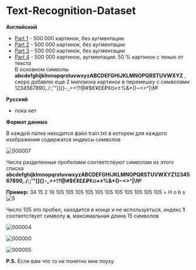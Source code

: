 # Text-Recognition-Dataset

<b>Английский</b>


<ul>
  <li><a href="https://drive.google.com/file/d/1o2dk_HZgcF1ecdb4X8lux-4W8i7lh_ao/view?usp=sharing">Part 1</a> - 500 000 картинок, без аугментации</li>
  <li><a href="https://drive.google.com/file/d/1pMYW1gfBCmmFRQSsNTDn-zPWsGssSxyW/view?usp=sharing">Part 2</a> - 500 000 картинок, без аугментации</li>
  <li><a href="https://drive.google.com/file/d/1F2KgadB55IrdxoK5e9e06Z9TreNCsvne/view?usp=sharing">Part 3</a> - 500 000 картинок, без аугментации</li> 
  <li><a href="https://drive.google.com/file/d/1A4onJ_7d6zm8YX4FhAR03ookyLkgY_Pt/view?usp=sharing">Part 4</a> - 500 000 картинок, аугментация: 50 % картинок с тенью от текста </li>  
  В основном символы <b>abcdefghijklmnopqrstuvwxyzABCDEFGHIJKLMNOPQRSTUVWXYZ</b>
  , скоро добавлю еще 2 миллиона картинок в перемешку с символами 1234567890,./:;'"[]{}-_=+!?@#$€¥£₤₽¢¤«±%&*()~<>^|\№
</ul>

<b>Русский</b>
<ul>
  <li>пока нет</li>
</ul>

<b>Формат данных</b>

В каждой папке находится файл train.txt в котором для каждого изображения содержатся индексы символов

![000007](https://github.com/DonkeySmall/Text-Recognition-Dataset/assets/66531939/d9b6b0fa-f719-4668-820d-73f90bb10c4c)

Числа разделенные пробелами соответствуют символам из этого списка 
<b>abcdefghijklmnopqrstuvwxyzABCDEFGHIJKLMNOPQRSTUVWXYZ1234567890,./:;'"[]{}-_=+!?@#$€¥£₤₽¢¤«±%&*()~<>^|\№</b>

<b>Пример:</b> 34 15 2 19 105 105 105 105 105 105 105 105 105 105 105 = H o b s ![5](https://github.com/DonkeySmall/Text-Recognition-Dataset/assets/66531939/ffc7756d-24b8-42ac-90af-8c713e44c4f7)

Число 105 это пробел, находится в конце и не используеться, индекс <b>1</b> соответствует символу <b>a</b>, максимальная длина 15 символов

![000004](https://github.com/DonkeySmall/Text-Recognition-Dataset/assets/66531939/7e12f082-e577-4673-88ea-6fd81282dc7b)

![000000](https://github.com/DonkeySmall/Text-Recognition-Dataset/assets/66531939/2bd27f81-e935-4d76-aa7b-287e0773981e)

![000005](https://github.com/DonkeySmall/Text-Recognition-Dataset/assets/66531939/e287874b-d296-4baa-b85b-a02d995b851d)


<b>P.S.</b> Если вам что то не понятно мне поуху
